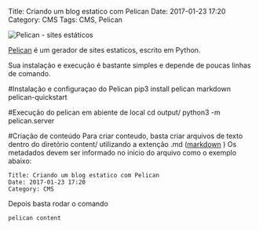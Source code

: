 Title: Criando um blog estatico com Pelican
Date: 2017-01-23 17:20
Category: CMS
Tags: CMS, Pelican

![Pelican - sites estáticos][1]

[1]: https://cloud.githubusercontent.com/assets/5393392/22984032/ea8276fe-f382-11e6-85de-ad5b9e00ca31.png

[Pelican](https://github.com/getpelican/pelican) é um gerador de sites estaticos, escrito em Python.

Sua instalação e execução é bastante simples e depende de poucas linhas de comando.

#Instalação e configuraçao do Pelican
	pip3 install pelican markdown
	pelican-quickstart 

#Execução do pelican em abiente de local
	cd output/
	python3 -m pelican.server

#Criação de conteúdo
Para criar conteudo, basta criar arquivos de texto dentro do diretório content/ utilizando a extenção .md ([markdown](http://daringfireball.net/projects/markdown/) )
Os metadados devem ser informado no inicio do arquivo como o exemplo abaixo:

	Title: Criando um blog estatico com Pelican
	Date: 2017-01-23 17:20
	Category: CMS

Depois basta rodar o comando 

	pelican content